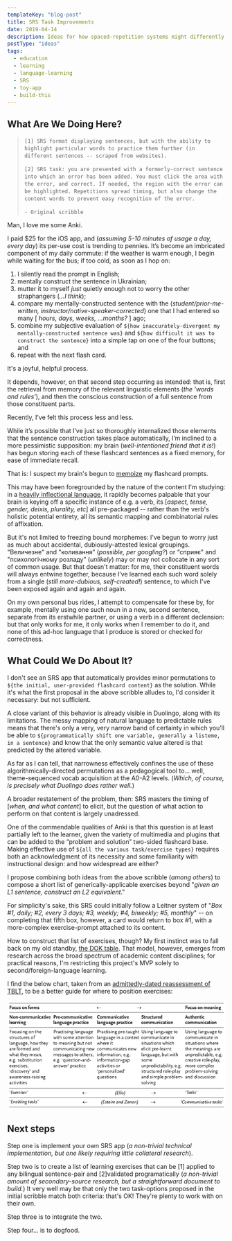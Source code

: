 ```yaml
---
templateKey: "blog-post"
title: SRS Task Improvements
date: 2019-04-14
description: Ideas for how spaced-repetition systems might differently engage their users to interact with a flashcard's content.
postType: "ideas"
tags:
  - education
  - learning
  - language-learning
  - SRS
  - toy-app
  - build-this
---
```


## What Are We Doing Here?

>`[1] SRS format displaying sentences, but with the ability to highlight particular words to practice them further (in different sentences -- scraped from websites).`
>
>`[2] SRS task: you are presented with a formerly-correct sentence into which an error has been added. You must click the area with the error, and correct. If needed, the region with the error can be highlighted. Repetitions spread timing, but also change the content words to prevent easy recognition of the error.`
> 
> `- Original scribble`

Man, I love me some Anki. 

I paid $25 for the iOS app, and (_assuming 5-10 minutes of usage a day, every day_) its per-use cost is trending to pennies. It’s become an imbricated component of my daily commute: if the weather is warm enough, I begin while waiting for the bus; if too cold, as soon as I hop on:

1. I silently read the prompt in English; 
1. mentally construct the sentence in Ukrainian;
1. mutter it to myself _just_ quietly enough not to worry the other straphangers (_...I think_);
1. compare my mentally-constructed sentence with the (_student/prior-me-written, instructor/native-speaker-corrected_) one that I had entered so many [ _hours, days, weeks, ...months?_ ] ago;
1. combine my subjective evaluation of `${how inaccurately-divergent my mentally-constructed sentence was}` and `${how difficult it was to construct the sentence}` into a simple tap on one of the four buttons; and 
1. repeat with the next flash card.

It's a joyful, helpful process.

It depends, however, on that second step occurring as intended: that is, first the retrieval from memory of the relevant linguistic elements (_the 'words and rules'_), and then the conscious construction of a full sentence from those constituent parts.

Recently, I've felt this process less and less.

While it’s possible that I’ve just so thoroughly internalized those elements that the sentence construction takes place automatically, I’m inclined to a more pessimistic supposition: my brain (_well-intentioned friend that it is!_) has begun storing each of these flashcard sentences as a fixed memory, for ease of immediate recall.

That is: I suspect my brain's begun to [memoize](https://en.wikipedia.org/wiki/Memoization) my flashcard prompts.

This may have been foregrounded by the nature of the content I'm studying: in a [heavily inflectional language](https://en.wikipedia.org/wiki/Ukrainian_grammar#Morphology), it rapidly becomes palpable that your brain is keying off a specific instance of e.g. a verb, its [_aspect, tense, gender, deixis, plurality, etc_] all pre-packaged -- rather than the verb's holistic potential entirety, all its semantic mapping and combinatorial rules of affixation.

But it's not limited to freezing bound morphemes: I've begun to worry just as much about accidental, dubiously-attested lexical groupings. “Величезне" and "коливання” (_possible, per googling?_) or “сприяє" and "психологічному розладу” (_unlikely_) may or may not collocate in any sort of common usage. But that doesn't matter: for me, their constituent words will always entwine together, because I’ve learned each such word solely from a single (_still more-dubious, self-created!_) sentence, to which I've been exposed again and again and again.

On my own personal bus rides, I attempt to compensate for these by, for example, mentally using one such noun in a new, second sentence, separate from its erstwhile partner, or using a verb in a different declension: but that only works for me, it only works when I remember to do it, and none of this ad-hoc language that I produce is stored or checked for correctness.

## What Could We Do About It?

I don't see an SRS app that automatically provides minor permutations to `${the initial, user-provided flashcard content}` as the solution. While it's what the first proposal in the above scribble alludes to, I'd consider it necessary: but not sufficient.

A close variant of this behavior is already visible in Duolingo, along with its limitations. The messy mapping of natural language to predictable rules means that there's only a very, very narrow band of certainty in which you’ll be able to `${programmatically shift one variable, generally a listeme, in a sentence}` and know that the only semantic value altered is that predicted by the altered variable. 

As far as I can tell, that narrowness effectively confines the use of these algorithmically-directed permutations as a pedagogical tool to... well, theme-sequenced vocab acquisition at the A0-A2 levels. (_Which, of course, is precisely what Duolingo does rather well._) 

A broader restatement of the problem, then: SRS masters the timing of [_when, and what content_] to elicit, but the question of what action to perform on that content is largely unadressed.

One of the commendable qualities of Anki is that this question is at least partially left to the learner, given the variety of multimedia and plugins that can be added to the “problem and solution” two-sided flashcard base. Making effective use of `${all the various task/exercise types}` requires both an acknowledgment of its necessity and some familiarity with instructional design: and how widespread are either?

I propose combining both ideas from the above scribble (_among others_) to compose a short list of generically-applicable exercises beyond "_given an L1 sentence, construct an L2 equivalent_." 

For simplicity's sake, this SRS could initially follow a Leitner system of "_Box #1, daily; #2, every 3 days; #3, weekly; #4, biweekly; #5, monthly_" -- on completing that fifth box, however, a card would return to box #1, with a more-complex exercise-prompt attached to its content.

How to construct that list of exercises, though? My first instinct was to fall back on my old standby, [the DOK table](https://www.lake.k12.fl.us/Page/27614). That model, however, emerges from research across the broad spectrum of academic content disciplines; for practical reasons, I'm restricting this project's MVP solely to second/foreign-language learning.

I find the below chart, taken from an [admittedly-dated reassessment of TBLT](https://doi.org/10.1093/elt/58.4.319), to be a better guide for where to position exercises:

![Continuum of Tasks' Focus](../../../static/img/continuum_focus_on_forms_to_focus_on_meaning_Littlewood_2004.png)

## Next steps

Step one is implement your own SRS app (_a non-trivial technical implementation, but one likely requiring little collateral research_). 

Step two is to create a list of learning exercises that can be [1] applied to any bilingual sentence-pair and [2]validated programatically (_a non-trivial amount of secondary-source research, but a straightforward document to build._) It very well may be that only the two task-options proposed in the initial scribble match both criteria: that's OK! They're plenty to work with on their own.

Step three is to integrate the two.

Step four... is to dogfood.
